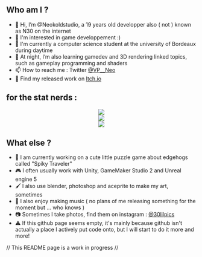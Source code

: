 ## Who am I ?

- 👋 Hi, I’m @Neokoldstudio, a 19 years old developper also ( not ) known as N30 on the internet
- 👀 I'm interested in game developpement :)
- 📖 I'm currently a computer science student at the university of Bordeaux during daytime
- 🌱 At night, I’m also learning gamedev and 3D rendering linked topics, such as gameplay programming and shaders
- 📫 How to reach me : Twitter [@VP__Neo](https://twitter.com/VP__Neo)
- 🚩 Find my released work on [Itch.io](https://neo-o.itch.io/)

## for the stat nerds :

<p align="center">
<img src="https://github-readme-stats.vercel.app/api?username=Neokoldstudio&show_icons=true&theme=github_dark"> <br>
<img src="https://github-readme-stats.vercel.app/api/top-langs/?username=Neokoldstudio&theme=github_dark&layout=compact"> <br>
<img src="https://github-readme-streak-stats.herokuapp.com/?user=Neokoldstudio&theme=github-dark-blue">
</p>

## What else ?


- 🦔 I am currently working on a cute little puzzle game about edgehogs called "Spiky Traveler"
- 🎮 I often usually work with Unity, GameMaker Studio 2 and Unreal engine 5
- 🖌️ I also use blender, photoshop and aceprite to make my art, sometimes
- 🎸 I also enjoy making music ( no plans of me releasing something for the moment but ... who knows )
- 📷 Sometimes I take photos, find them on instagram : [@30lilpics](https://www.instagram.com/30lilpics/)
- ⚠️ If this github page seems empty, it's mainly because github isn't actually a place I actively put code onto, but I will start to do it more and more!

// This README page is a work in progress //
<!---
Neokoldstudio/Neokoldstudio is a ✨ special ✨ repository because its `README.md` (this file) appears on your GitHub profile.
You can click the Preview link to take a look at your changes.
--->
